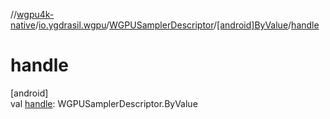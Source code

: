 //[wgpu4k-native](../../../../index.md)/[io.ygdrasil.wgpu](../../index.md)/[WGPUSamplerDescriptor](../index.md)/[[android]ByValue](index.md)/[handle](handle.md)

# handle

[android]\
val [handle](handle.md): WGPUSamplerDescriptor.ByValue
